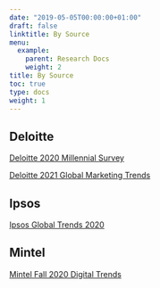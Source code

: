 ```yaml
---
date: "2019-05-05T00:00:00+01:00"
draft: false
linktitle: By Source
menu:
  example:
    parent: Research Docs
    weight: 2
title: By Source
toc: true
type: docs
weight: 1
---
```


## Deloitte 

[Deloitte 2020 Millennial Survey](https://dng.sharepoint.com/sites/KnowledgeCenter2/Shared%20Documents/General/deloitte/deloitte-2020-millennial-survey.pdf)

[Deloitte 2021 Global Marketing Trends](https://dng.sharepoint.com/sites/KnowledgeCenter2/Shared%20Documents/General/deloitte/DI_2021-Global-Marketing-Trends_US.pdf)

## Ipsos 

[Ipsos Global Trends 2020](https://dng.sharepoint.com/sites/KnowledgeCenter2/Shared%20Documents/General/deloitte/deloitte-2020-millennial-survey.pdf)

## Mintel 

[Mintel Fall 2020 Digital Trends](https://dng.sharepoint.com/sites/KnowledgeCenter2/Shared%20Documents/General/mintel/Digital%20Trends%20-%20Fall%20Incl%20Impact%20of%20COVID-19%20-%20US%20-%20October%202020.pdf)




